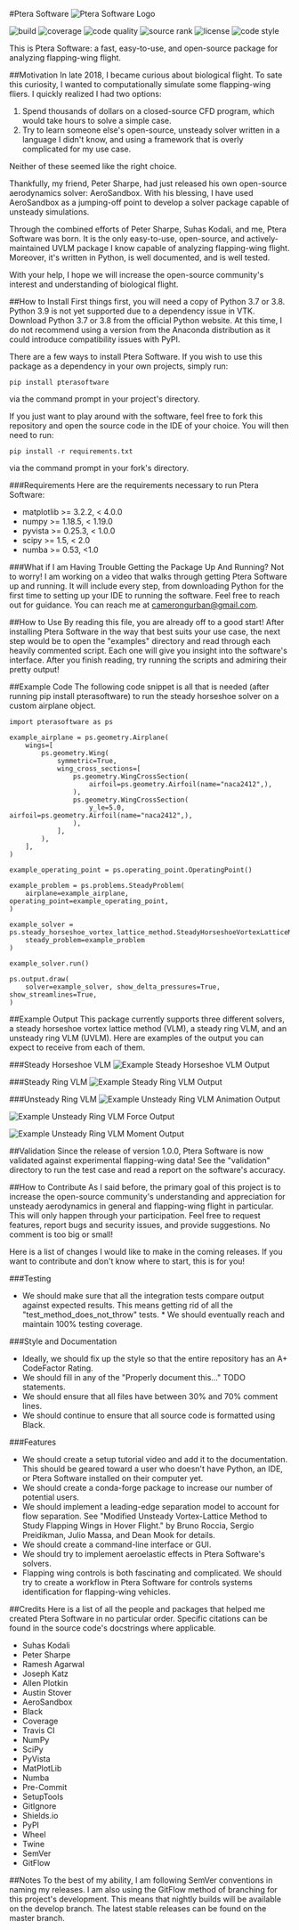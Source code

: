 #Ptera Software
![Ptera Software Logo](https://raw.githubusercontent.com/camUrban/PteraSoftware/master/docs/PteraSoftwareLogo.jpg)

![build](https://img.shields.io/travis/camUrban/PteraSoftware/master)
![coverage](https://img.shields.io/codecov/c/gh/camUrban/PteraSoftware/master)
![code quality](https://img.shields.io/codefactor/grade/github/camUrban/PteraSoftware/master)
![source rank](https://img.shields.io/librariesio/sourcerank/pypi/PteraSoftware?color=blue&label=source%20rank)
![license](https://img.shields.io/github/license/camUrban/PteraSoftware?color=blue)
![code style](https://img.shields.io/badge/code%20style-black-black)

This is Ptera Software: a fast, easy-to-use, and open-source package for analyzing
flapping-wing flight.

##Motivation
In late 2018, I became curious about biological flight. To sate this curiosity, I wanted
 to computationally simulate some flapping-wing fliers. I quickly realized I had two
 options:

1. Spend thousands of dollars on a closed-source CFD program, which would take hours to
solve a simple case.
2. Try to learn someone else's open-source, unsteady solver written in a language I
didn't know, and using a framework that is overly complicated for my use case.

Neither of these seemed like the right choice.

Thankfully, my friend, Peter Sharpe, had just released his own open-source aerodynamics
solver: AeroSandbox. With his blessing, I have used AeroSandbox as a jumping-off point
to develop a solver package capable of unsteady simulations.

Through the combined efforts of Peter Sharpe, Suhas Kodali, and me, Ptera Software was
born. It is the only easy-to-use, open-source, and actively-maintained UVLM package I
know capable of analyzing flapping-wing flight. Moreover, it's written in Python, is
well documented, and is well tested.

With your help, I hope we will increase the open-source community's interest and
understanding of biological flight.

##How to Install
First things first, you will need a copy of Python 3.7 or 3.8. Python 3.9 is not yet
supported due to a dependency issue in VTK. Download Python 3.7 or 3.8 from the official
 Python website. At this time, I do not recommend using a version from the Anaconda
 distribution as it could introduce compatibility issues with PyPI.

There are a few ways to install Ptera Software. If you wish to use this package as a
dependency in your own projects, simply run:

```pip install pterasoftware```

via the command prompt in your project's directory.

If you just want to play around with the software, feel free to fork this repository and
 open the source code in the IDE of your choice. You will then need to run:

```pip install -r requirements.txt```

via the command prompt in your fork's directory.

###Requirements
Here are the requirements necessary to run Ptera Software:

* matplotlib >= 3.2.2, < 4.0.0
* numpy >= 1.18.5, < 1.19.0
* pyvista >= 0.25.3, < 1.0.0
* scipy >= 1.5, < 2.0
* numba >= 0.53, <1.0

###What if I am Having Trouble Getting the Package Up And Running?
Not to worry! I am working on a video that walks through getting Ptera Software up and
running. It will include every step, from downloading Python for the first time to
setting up your IDE to running the software. Feel free to reach out for guidance. You
can reach me at camerongurban@gmail.com.

##How to Use
By reading this file, you are already off to a good start! After installing Ptera
Software in the way that best suits your use case, the next step would be to open the
"examples" directory and read through each heavily commented script. Each one will give
you insight into the software's interface. After you finish reading, try running the
scripts and admiring their pretty output!

##Example Code
The following code snippet is all that is needed (after running pip install
pterasoftware) to run the steady horseshoe solver on a custom airplane object.

```
import pterasoftware as ps

example_airplane = ps.geometry.Airplane(
    wings=[
        ps.geometry.Wing(
            symmetric=True,
            wing_cross_sections=[
                ps.geometry.WingCrossSection(
                    airfoil=ps.geometry.Airfoil(name="naca2412",),
                ),
                ps.geometry.WingCrossSection(
                    y_le=5.0, airfoil=ps.geometry.Airfoil(name="naca2412",),
                ),
            ],
        ),
    ],
)

example_operating_point = ps.operating_point.OperatingPoint()

example_problem = ps.problems.SteadyProblem(
    airplane=example_airplane, operating_point=example_operating_point,
)

example_solver = ps.steady_horseshoe_vortex_lattice_method.SteadyHorseshoeVortexLatticeMethodSolver(
    steady_problem=example_problem
)

example_solver.run()

ps.output.draw(
    solver=example_solver, show_delta_pressures=True, show_streamlines=True,
)
```

##Example Output
This package currently supports three different solvers, a steady horseshoe vortex
lattice method (VLM), a steady ring VLM, and an unsteady ring VLM (UVLM). Here are
examples of the output you can expect to receive from each of them.

###Steady Horseshoe VLM
![Example Steady Horseshoe VLM Output](https://raw.githubusercontent.com/camUrban/PteraSoftware/master/docs/examples%20expected%20output/steady%20horseshoe%20vortex%20lattice%20method%20solver%20example%20expected%20output/Draw%20Output.jpg)

###Steady Ring VLM
![Example Steady Ring VLM Output](https://raw.githubusercontent.com/camUrban/PteraSoftware/master/docs/examples%20expected%20output/steady%20ring%20vortex%20lattice%20method%20solver%20example%20expected%20output/Draw%20Output.jpg)

###Unsteady Ring VLM
![Example Unsteady Ring VLM Animation Output](https://raw.githubusercontent.com/camUrban/PteraSoftware/master/docs/examples%20expected%20output/unsteady%20ring%20vortex%20lattice%20method%20solver%20variable%20example%20expected%20output/Animate%20Output.gif)

![Example Unsteady Ring VLM Force Output](https://raw.githubusercontent.com/camUrban/PteraSoftware/master/docs/examples%20expected%20output/unsteady%20ring%20vortex%20lattice%20method%20solver%20variable%20example%20expected%20output/Plot%20Output%201.png)

![Example Unsteady Ring VLM Moment Output](https://raw.githubusercontent.com/camUrban/PteraSoftware/master/docs/examples%20expected%20output/unsteady%20ring%20vortex%20lattice%20method%20solver%20variable%20example%20expected%20output/Plot%20Output%203.png)

##Validation
Since the release of version 1.0.0, Ptera Software is now validated against experimental
flapping-wing data! See the "validation" directory to run the test case and read a
report on the software's accuracy.

##How to Contribute
As I said before, the primary goal of this project is to increase the open-source
community's understanding and appreciation for unsteady aerodynamics in general and
flapping-wing flight in particular. This will only happen through your participation.
Feel free to request features, report bugs and security issues, and provide suggestions.
 No comment is too big or small!

Here is a list of changes I would like to make in the coming releases. If you want to
contribute and don't know where to start, this is for you!

###Testing
* We should make sure that all the integration tests compare output against expected
results. This means getting rid of all the "test_method_does_not_throw" tests. * We
should eventually reach and maintain 100% testing coverage.

###Style and Documentation
* Ideally, we should fix up the style so that the entire repository has an A+ CodeFactor
 Rating.
* We should fill in any of the "Properly document this..." TODO statements.
* We should ensure that all files have between 30% and 70% comment lines.
* We should continue to ensure that all source code is formatted using Black.

###Features
* We should create a setup tutorial video and add it to the documentation. This should
be geared toward a user who doesn't have Python, an IDE, or Ptera Software installed on
their computer yet.
* We should create a conda-forge package to increase our number of potential users.
* We should implement a leading-edge separation model to account for flow separation.
See "Modified Unsteady Vortex-Lattice Method to Study Flapping Wings in Hover Flight."
by Bruno Roccia, Sergio Preidikman, Julio Massa, and Dean Mook for details.
* We should create a command-line interface or GUI.
* We should try to implement aeroelastic effects in Ptera Software's solvers.
* Flapping wing controls is both fascinating and complicated. We should try to create a
workflow in Ptera Software for controls systems identification for flapping-wing
vehicles.

##Credits
Here is a list of all the people and packages that helped me created Ptera Software in
no particular order. Specific citations can be found in the source code's docstrings
where applicable.

* Suhas Kodali
* Peter Sharpe
* Ramesh Agarwal
* Joseph Katz
* Allen Plotkin
* Austin Stover
* AeroSandbox
* Black
* Coverage
* Travis CI
* NumPy
* SciPy
* PyVista
* MatPlotLib
* Numba
* Pre-Commit
* SetupTools
* GitIgnore
* Shields.io
* PyPI
* Wheel
* Twine
* SemVer
* GitFlow

##Notes
To the best of my ability, I am following SemVer conventions in naming my releases. I am
 also using the GitFlow method of branching for this project's development. This means
 that nightly builds will be available on the develop branch. The latest stable releases
  can be found on the master branch.